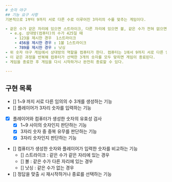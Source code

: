 ```yaml
---
# 숫자 야구
## 기능 요구 사항
기본적으로 1부터 9까지 서로 다른 수로 이루어진 3자리의 수를 맞추는 게임이다.

- 같은 수가 같은 자리에 있으면 스트라이크, 다른 자리에 있으면 볼, 같은 수가 전혀 없으면 포볼 또는 낫싱이란 힌트를 얻고, 그 힌트를 이용해서 먼저 상대방(컴퓨터)의 수를 맞추면 승리한다.
  - e.g. 상대방(컴퓨터)의 수가 425일 때 
    - 123을 제시한 경우  1스트라이크
    - 456을 제시한 경우 : 1볼 1스트라이크
    - 789를 제시한 경우 : 낫싱
- 위 숫자 야구 게임에서 상대방의 역할을 컴퓨터가 한다. 컴퓨터는 1에서 9까지 서로 다른 임의의 수 3개를 선택한다. 게 임 플레이어는 컴퓨터가 생각하고 있는 3개의 숫자를 입력하고, 컴퓨터는 입력한 숫자에 대한 결과를 출력한다.
- 이 같은 과정을 반복해 컴퓨터가 선택한 3개의 숫자를 모두 맞히면 게임이 종료된다.
- 게임을 종료한 후 게임을 다시 시작하거나 완전히 종료할 수 있다.

---
```

## 구현 목록
- [] 1~9 까지 서로 다른 임의의 수 3개를 생성하는 기능
- [] 플레이어가 3자리 숫자를 입력하는 기능
- [x] 플레이어와 컴퓨터가 생성한 숫자의 유효성 검사
    - [x] 1~9 사이의 숫자인지 판단하는 기능
    - [x] 3자리 숫자 중 중복 유무를 판단하는 기능
    - [x] 3자리 숫자인지 판단하는 기능
- [] 컴퓨터가 생성한 숫자와 플레이어가 입력한 숫자를 비교하는 기능
  - [] 스트라이크 : 같은 수가 같은 자리에 있는 경우
  - [] 볼 : 같은 수가 다른 자리에 있는 경우
  - [] 낫싱 : 같은 수가 없는 경우
- [] 정답을 맞출 시 재시작하거나 종료를 선택하는 기능
